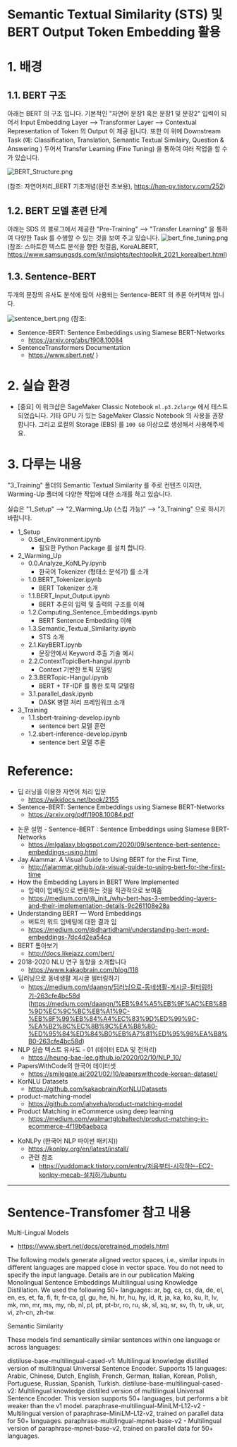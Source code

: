 # Semantic Textual Similarity (STS) 및 BERT Output Token Embedding 활용



# 1. 배경 
## 1.1. BERT 구조

아래는 BERT 의 구조 입니다. 기본적인 "자연어 문장1 혹은 문장1 및 문장2" 입력이 되어서 Input Embedding Layer --> Transformer Layer --> Contextual Representation of Token 의 Output 이 제공 됩니다. 또한 이 위에 Downstream Task (예: Classification, Translation, Semantic Textual Similairy, Question & Answering ) 두어서 Transfer Learning (Fine Tuning) 을 통하여 여러 작업을 할 수가 있습니다. 


![BERT_Structure.png](2_Warming_Up/img/BERT_Structure.png)

(참조: 자연어처리_BERT 기초개념(완전 초보용), https://han-py.tistory.com/252)

## 1.2. BERT 모델 훈련 단계

아래는 SDS 의 블로그에서 제공한 "Pre-Training" --> "Transfer Learning" 을 통하여 다양한 Task 를 수행할 수 있는 것을 보여 주고 있습니다. 
![bert_fine_tuning.png](img/bert_fine_tuning.png)
(참조: 스마트한 텍스트 분석을 향한 첫걸음, KoreALBERT, 
https://www.samsungsds.com/kr/insights/techtoolkit_2021_korealbert.html)

## 1.3. Sentence-BERT

두개의 문장의 유사도 분석에 많이 사용되는 Sentence-BERT 의 추론 아키텍쳐 입니다.

![sentence_bert.png](img/sentence_bert.png)
(참조: 
- Sentence-BERT: Sentence Embeddings using Siamese BERT-Networks
    - https://arxiv.org/abs/1908.10084
- SentenceTransformers Documentation
    - https://www.sbert.net/
)


# 2. 실습 환경
- [중요] 이 워크샵은 SageMaker Classic Notebook `ml.p3.2xlarge` 에서 테스트 되었습니다. 기타 GPU 가 있는 SageMaker Classic Notebook 의 사용을 권장 합니다. 그리고 로컬의 Storage (EBS) 를 `100 GB` 이상으로 생성해서 사용해주세요.

# 3. 다루는 내용

"3_Training" 폴더의 Semantic Textual Similarity 를 주로 컨텐츠 이지만, Warming-Up 폴더에 다양한 작업에 대한 소개를 하고 있습니다. 

실습은 "1_Setup" --> "2_Warming_Up (스킵 가능)" --> "3_Training" 으로 하시기 바랍니다.

- 1_Setup
    - 0.Set_Environment.ipynb
        - 필요한 Python Package 를 설치 합니다.
- 2_Warming_Up
    - 0.0.Analyze_KoNLPy.ipynb
        - 한국어 Tokenizer (형태소 분석기) 를 소개
    - 1.0.BERT_Tokenizer.ipynb
        - BERT Tokenizer 소개
    - 1.1.BERT_Input_Output.ipynb
        - BERT 추론의 입력 및 출력의 구조를 이해
    - 1.2.Computing_Sentence_Embeddings.ipynb
        - BERT Sentence Embedding 이해
    - 1.3.Semantic_Textual_Similarity.ipynb
        - STS 소개
    - 2.1.KeyBERT.ipynb
        - 문장안에서 Keyword 추출 기술 예시
    - 2.2.ContextTopicBert-hangul.ipynb
        - Context 기반한 토픽 모델링
    - 2.3.BERTopic-Hangul.ipynb
        - BERT + TF-IDF 를 통한 토픽 모델링
    - 3.1.parallel_dask.ipynb        
        - DASK 병렬 처리 프레임워크 소개
- 3_Training
    - 1.1.sbert-training-develop.ipynb 
        - sentence bert 모델 훈련
    - 1.2.sbert-inference-develop.ipynb 
        - sentence bert 모델 추론
        

# Reference:
- 딥 러닝을 이용한 자연어 처리 입문
    - https://wikidocs.net/book/2155
- Sentence-BERT: Sentence Embeddings using Siamese BERT-Networks
    - https://arxiv.org/pdf/1908.10084.pdf
* 논문 설명 - Sentence-BERT : Sentence Embeddings using Siamese BERT-Networks
    * https://mlgalaxy.blogspot.com/2020/09/sentence-bert-sentence-embeddings-using.html
* Jay Alammar. A Visual Guide to Using BERT for the First Time, 
    * http://jalammar.github.io/a-visual-guide-to-using-bert-for-the-first-time
* How the Embedding Layers in BERT Were Implemented
    * 입력이 입베팅으로 변환하는 것을 직관적으로 보여줌
    * https://medium.com/@_init_/why-bert-has-3-embedding-layers-and-their-implementation-details-9c261108e28a
* Understanding BERT — Word Embeddings
    * 버트의 워드 임베팅에 대한 결과 임
    * https://medium.com/@dhartidhami/understanding-bert-word-embeddings-7dc4d2ea54ca
* BERT 톺아보기
    * http://docs.likejazz.com/bert/
* 2018-2020 NLU 연구 동향을 소개합니다
    * https://www.kakaobrain.com/blog/118
* 딥러닝으로 동네생활 게시글 필터링하기
    * https://medium.com/daangn/딥러닝으로-동네생활-게시글-필터링하기-263cfe4bc58d (https://medium.com/daangn/%EB%94%A5%EB%9F%AC%EB%8B%9D%EC%9C%BC%EB%A1%9C-%EB%8F%99%EB%84%A4%EC%83%9D%ED%99%9C-%EA%B2%8C%EC%8B%9C%EA%B8%80-%ED%95%84%ED%84%B0%EB%A7%81%ED%95%98%EA%B8%B0-263cfe4bc58d)
* NLP 실습 텍스트 유사도 - 01 (데이터 EDA 및 전처리)
    * https://heung-bae-lee.github.io/2020/02/10/NLP_10/
* PapersWithCode의 한국어 데이터셋
    * https://smilegate.ai/2021/02/10/paperswithcode-korean-dataset/
* KorNLU Datasets
    * https://github.com/kakaobrain/KorNLUDatasets
* product-matching-model
    * https://github.com/jahyeha/product-matching-model
* Product Matching in eCommerce using deep learning
    * https://medium.com/walmartglobaltech/product-matching-in-ecommerce-4f19b6aebaca
- KoNLPy (한국어 NLP 파이썬 패키지))
    - https://konlpy.org/en/latest/install/
    - 관련 참조
        - https://yuddomack.tistory.com/entry/처음부터-시작하는-EC2-konlpy-mecab-설치하기ubuntu
    
    


---



# Sentence-Transfomer 참고 내용

Multi-Lingual Models
- https://www.sbert.net/docs/pretrained_models.html

The following models generate aligned vector spaces, i.e., similar inputs in different languages are mapped close in vector space. You do not need to specify the input language. Details are in our publication Making Monolingual Sentence Embeddings Multilingual using Knowledge Distillation. We used the following 50+ languages: ar, bg, ca, cs, da, de, el, en, es, et, fa, fi, fr, fr-ca, gl, gu, he, hi, hr, hu, hy, id, it, ja, ka, ko, ku, lt, lv, mk, mn, mr, ms, my, nb, nl, pl, pt, pt-br, ro, ru, sk, sl, sq, sr, sv, th, tr, uk, ur, vi, zh-cn, zh-tw.

Semantic Similarity

These models find semantically similar sentences within one language or across languages:

distiluse-base-multilingual-cased-v1: Multilingual knowledge distilled version of multilingual Universal Sentence Encoder. Supports 15 languages: Arabic, Chinese, Dutch, English, French, German, Italian, Korean, Polish, Portuguese, Russian, Spanish, Turkish.
distiluse-base-multilingual-cased-v2: Multilingual knowledge distilled version of multilingual Universal Sentence Encoder. This version supports 50+ languages, but performs a bit weaker than the v1 model.
paraphrase-multilingual-MiniLM-L12-v2 - Multilingual version of paraphrase-MiniLM-L12-v2, trained on parallel data for 50+ languages.
paraphrase-multilingual-mpnet-base-v2 - Multilingual version of paraphrase-mpnet-base-v2, trained on parallel data for 50+ languages.

